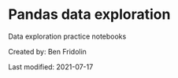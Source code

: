 # Pandas data exploration
Data exploration practice notebooks

Created by: Ben Fridolin

Last modified: 2021-07-17

